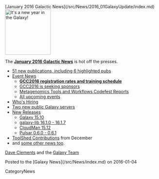 <div class='newsItemHeader'>[January 2016 Galactic News](/src/News/2016_01GalaxyUpdate/index.md)</div>

<div class='right'>
<a href='/src/GalaxyUpdates/2016_01/index.md'><img src="/src/Images/GalaxyLogos/GalaxyNews.png" alt="It's a new year in the Galaxy!" width=150 /></a><br />
</div>

The **[January 2016 Galactic News](/src/GalaxyUpdates/2016_01/index.md)** is hot off the presses.
* [51 new publications, including 6 highlighted pubs](/src/GalaxyUpdates/2016_01/index.md#new-papers)
* [Event News](/src/GalaxyUpdates/2016_01/index.md#events)
  * **[GCC2016 registration rates and training schedule](/src/GalaxyUpdates/2016_01/index.md#gcc2016-website-is-online)**
  * [GCC2016 is seeking sponsors](/src/GalaxyUpdates/2016_01/index.md#seeking-sponsors)
  * [Metagenomics Tools and Workflows Codefest Reports](/src/GalaxyUpdates/2016_01/index.md#metagenomics-tools-and-workflows-codefest-reports)
  * [All upcoming events](/src/GalaxyUpdates/2016_01/index.md#upcoming-events)
* [Who's Hiring](/src/GalaxyUpdates/2016_01/index.md#whos-hiring)
* [Two new public Galaxy servers](/src/GalaxyUpdates/2016_01/index.md#new-public-galaxy-servers)
* [New Releases](/src/GalaxyUpdates/2016_01/index.md#releases)
  * [Galaxy 15.10](/src/GalaxyUpdates/2016_01/index.md#galaxy-1510)
  * [galaxy-lib 16.1.0 - 16.1.7](/src/GalaxyUpdates/2016_01/index.md#galaxy-lib-1610---1617)
  * [CloudMan 15.12](/src/GalaxyUpdates/2016_01/index.md#cloudman-1512)
  * [Pulsar 0.6.0 - 0.6.1](/src/GalaxyUpdates/2016_01/index.md#pulsar-060---061)
* [ToolShed Contributions](/src/GalaxyUpdates/2016_01/index.md#toolshed-contributions) from December
* and [some other news too](/src/GalaxyUpdates/2016_01/index.md#other-news).

[Dave Clements](/src/DaveClements/index.md) and the [Galaxy Team](/src/GalaxyTeam/index.md)

<div class='newsItemFooter'>Posted to the [Galaxy News](/src/News/index.md) on 2016-01-04 </div>

CategoryNews
